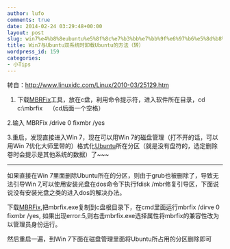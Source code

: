 ```yaml
---
author: lufo
comments: true
date: 2014-02-24 03:29:48+00:00
layout: post
slug: win7%e4%b8%8eubuntu%e5%8f%8c%e7%b3%bb%e7%bb%9f%e6%97%b6%e5%8d%b8%e8%bd%bdubuntu%e7%9a%84%e6%96%b9%e6%b3%95%ef%bc%88%e8%bd%ac%ef%bc%89
title: Win7与Ubuntu双系统时卸载Ubuntu的方法（转）
wordpress_id: 159
categories:
- 小Tips
---
```


转自：http://www.linuxidc.com/Linux/2010-03/25129.htm

1. 下载[MBRFix](http://www.linuxidc.com/Linux/2007-11/8785.htm)工具，放在c盘，利用命令提示符，进入软件所在目录，cd c:\mbrfix    （cd后面一个空格）

2.输入 MBRFix /drive 0 fixmbr /yes

3.重启，发现直接进入Win 7，现在可以用Win 7的磁盘管理（打不开的话，可以用Win 7优化大师里带的）格式化[Ubuntu](http://www.linuxidc.com/topicnews.aspx?tid=2)所在分区（就是没有盘符的，选定删除卷时会提示是其他系统的数据）了~~~

---------------------------------

如果直接在Win 7里面删除Ubuntu所在的分区，则由于grub也被删除了，导致无法引导Win 7,可以使用安装光盘在dos命令下执行fdisk /mbr修复引导区，下面说说没有安装光盘之类的进入dos的解决办法。

下载[MBRFix](http://www.linuxidc.com/Linux/2007-11/8785.htm),把mbrfix.exe复制到c盘根目录下，在cmd里面运行mbrfix /dirve 0 fixmbr /yes, 如果出现error:5,则右击mbrfix.exe选择属性将mbrfix的兼容性改为以管理员身份运行。

然后重启一遍，到Win 7下面在磁盘管理里面将Ubuntu所占用的分区删除即可
